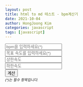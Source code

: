 ```yaml
---
layout: post
title: html to md 테스트 - bpm계산기
date: 2021-10-04
author: HongJoong Kim
categories: javascript
tags: [javascript]
---
```



<head>
<script src="http://code.jquery.com/jquery-1.10.2.js"></script>
<script>
var SPEEDLIST = [0.25, 0.5, 0.75, 1.0, 1.25, 1.5, 1.75, 2.0, 2.25, 2.5, 2.75, 3.0, 3.25,
			3.5, 3.75, 4.0, 4.25, 4.5, 4.75, 5.0];
function cal(){
    var data = {
        goal:document.getElementById("goal").value * 1,
        bpm:document.getElementById("bpm").value * 1,
        upper:document.getElementById("upper").value * 1,
        lower:document.getElementById("lower").value * 1
        };
    if(data.upper == 0){
        data.upper = 99999;
    }
    if(isNaN(data.bpm) || data.bpm <=0){
        alert("bpm 값이 잘못되었습니다.");
        return;
    }    
    if(isNaN(data.goal) || data.goal <= 0){
        alert("목표속도 값이 잘못되었습니다.");
        return;
    }
    if(isNaN(data.upper) || data.upper < 0){
        alert("상한속도 값이 잘못되었습니다.");
        return;
    }
    if(isNaN(data.lower) || data.lower < 0){
        alert("하한속도 값이 잘못되었습니다.");
        return;
    }
    if(data.upper < data.bpm * 0.25){
        alert("상한속도가 너무 낮습니다.");
        return;
    }
    if(data.lower > data.bpm * 5){
        alert("하한속도가 너무 높습니다.");
        return;
    }
    var afterOperation = [];
    for(var i=0; i<SPEEDLIST.length;i++){
        afterOperation.push(SPEEDLIST[i]*data.bpm);
        if(afterOperation[i]>data.upper){
            afterOperation[i] = 0;
        }
        if(afterOperation[i]<data.lower){
            afterOperation[i] = 0;
        }
    }
    var afterComparison = [];
    for(var i=0; i<afterOperation.length;i++){
        afterComparison.push(afterOperation[i]-data.goal);
        if(afterComparison[i]<0){
            afterComparison[i] *= -1;
        }
    }
    var temp = afterComparison[0];
    var idx = 0;
    for(var i=1; i<afterComparison.length;i++){
        if(temp>afterComparison[i]){
            temp = afterComparison[i];
            idx = i;
        }
    }
    if(afterOperation[idx]==0){
        $('#result').html("<br>적정 배속을 찾을 수 없습니다. 상,하한 속도 설정을 확인하세요.");
    }else{
        $('#result').html("<br>최적배속 : " + SPEEDLIST[idx] +"x"+ " 결과속도 : " + afterOperation[idx] +"<br>");
    }
}
</script>
<meta name="viewport" content="width=device-width, initial-scale=1.0">
<meta charset="UTF-8">
<title>DJMAX BPM Calculator</title>
<style>
    #not{
        font-style: italic;
        font-size: smaller;
        font-family: 'Gill Sans', 'Gill Sans MT', Calibri, 'Trebuchet MS', sans-serif;
    }
</style>
</head>
<body>
    <input type='text' id='bpm' placeholder='bpm을 입력하세요(*)' /><br>
    <input type='text' id='goal' placeholder='목표 속도를 입력하세요(*)' /><br>
    <input type='text' id='upper' placeholder='상한속도' /><br>
    <input type='text' id='lower' placeholder='하한속도' /><br>
    <input type='button' value='계산' onClick='cal()' /> <div id='not'>(*)는 필수 항목입니다.</div>
    <div id='result'></div>
</body>
